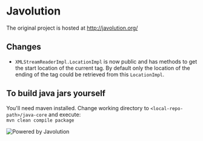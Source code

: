# Javolution

The original project is hosted at http://javolution.org/

## Changes
 * `XMLStreamReaderImpl.LocationImpl` is now public and has methods to get the start location of the current tag. By default only the location of the ending of the tag could be retrieved from this `LocationImpl`.

## To build java jars yourself
You'll need maven installed.
Change working directory to `<local-repo-path>/java-core` and execute:<br/>
`mvn clean compile package`

![Powered by Javolution](http://javolution.org/src/site/css/img/javolution.png)
